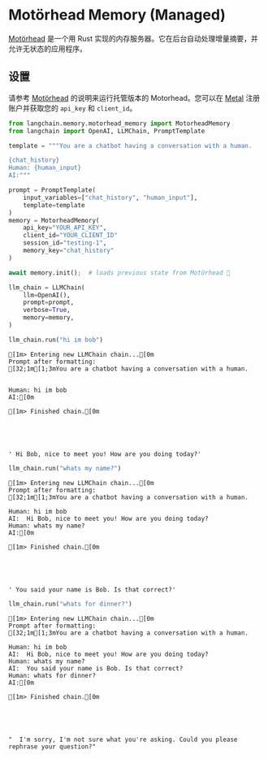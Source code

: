 # Motörhead Memory (Managed)

[Motörhead](https://github.com/getmetal/motorhead) 是一个用 Rust 实现的内存服务器。它在后台自动处理增量摘要，并允许无状态的应用程序。

## 设置

请参考 [Motörhead](https://docs.getmetal.io/motorhead/introduction) 的说明来运行托管版本的 Motorhead。您可以在 [Metal](https://getmetal.io) 注册账户并获取您的 `api_key` 和 `client_id`。




```python
from langchain.memory.motorhead_memory import MotorheadMemory
from langchain import OpenAI, LLMChain, PromptTemplate

template = """You are a chatbot having a conversation with a human.

{chat_history}
Human: {human_input}
AI:"""

prompt = PromptTemplate(
    input_variables=["chat_history", "human_input"], 
    template=template
)
memory = MotorheadMemory(
    api_key="YOUR_API_KEY",
    client_id="YOUR_CLIENT_ID"
    session_id="testing-1",
    memory_key="chat_history"
)

await memory.init();  # loads previous state from Motörhead 🤘

llm_chain = LLMChain(
    llm=OpenAI(), 
    prompt=prompt, 
    verbose=True, 
    memory=memory,
)


```


```python
llm_chain.run("hi im bob")
```

    
    
    [1m> Entering new LLMChain chain...[0m
    Prompt after formatting:
    [32;1m[1;3mYou are a chatbot having a conversation with a human.
    
    
    Human: hi im bob
    AI:[0m
    
    [1m> Finished chain.[0m
    




    ' Hi Bob, nice to meet you! How are you doing today?'




```python
llm_chain.run("whats my name?")
```

    
    
    [1m> Entering new LLMChain chain...[0m
    Prompt after formatting:
    [32;1m[1;3mYou are a chatbot having a conversation with a human.
    
    Human: hi im bob
    AI:  Hi Bob, nice to meet you! How are you doing today?
    Human: whats my name?
    AI:[0m
    
    [1m> Finished chain.[0m
    




    ' You said your name is Bob. Is that correct?'




```python
llm_chain.run("whats for dinner?")
```

    
    
    [1m> Entering new LLMChain chain...[0m
    Prompt after formatting:
    [32;1m[1;3mYou are a chatbot having a conversation with a human.
    
    Human: hi im bob
    AI:  Hi Bob, nice to meet you! How are you doing today?
    Human: whats my name?
    AI:  You said your name is Bob. Is that correct?
    Human: whats for dinner?
    AI:[0m
    
    [1m> Finished chain.[0m
    




    "  I'm sorry, I'm not sure what you're asking. Could you please rephrase your question?"




```python

```
